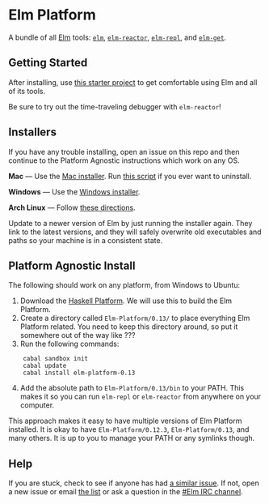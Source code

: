 # Elm Platform

A bundle of all [Elm](http://elm-lang.org) tools: [`elm`][elm],
[`elm-reactor`][elm-reactor], [`elm-repl`][elm-repl], and [`elm-get`][elm-get].

[elm]: https://github.com/elm-lang/Elm
[elm-reactor]: https://github.com/elm-lang/elm-reactor
[elm-repl]: https://github.com/elm-lang/elm-repl
[elm-get]: https://github.com/elm-lang/elm-get


## Getting Started

After installing, use [this starter project][examples] to get comfortable using
Elm and all of its tools.

[examples]: https://github.com/michaelbjames/elm-examples

Be sure to try out the time-traveling debugger with `elm-reactor`!


## Installers

If you have any trouble installing, open an issue on this repo and then
continue to the Platform Agnostic instructions which work on any OS.

**Mac** &mdash; Use the [Mac installer][mac]. Run [this script][uninstall] if you ever want to uninstall.

[mac]: https://www.dropbox.com/s/qfz9n90jszcxa5q/Elm-Platform-0.12.3.pkg
[uninstall]: https://github.com/elm-lang/elm-platform/blob/master/src/mac/helper-scripts/uninstall.sh

**Windows** &mdash; Use the [Windows installer][windows].

[windows]: https://www.dropbox.com/s/qzcm9yyve54ss1l/Elm-Platform-0.12.3.exe

**Arch Linux** &mdash; Follow [these directions](https://github.com/elm-lang/Elm/wiki/Installing-Elm#arch-linux).

Update to a newer version of Elm by just running the installer again. They link
to the latest versions, and they will safely overwrite old executables and paths
so your machine is in a consistent state.


## Platform Agnostic Install

The following should work on any platform, from Windows to Ubuntu:

 1. Download the [Haskell Platform][hp]. We will use this to build the Elm Platform.
 2. Create a directory called `Elm-Platform/0.13/` to place everything Elm Platform related. You need to keep this directory around, so put it somewhere out of the way like ???
 3. Run the following commands:

[hp]: http://hackage.haskell.org/platform/

        cabal sandbox init
        cabal update
        cabal install elm-platform-0.13

 4. Add the absolute path to `Elm-Platform/0.13/bin` to your PATH. This makes it so you can run `elm-repl` or `elm-reactor` from anywhere on your computer.

This approach makes it easy to have multiple versions of Elm Platform installed. It is okay to have `Elm-Platform/0.12.3`, `Elm-Platform/0.13`, and many others. It is up to you to manage your PATH or any symlinks though.


## Help

If you are stuck, check to see if anyone has had [a similar
issue](https://github.com/elm-lang/elm-platform/issues). If not,
open a new issue or email
[the list](https://groups.google.com/forum/?fromgroups#!forum/elm-discuss)
or ask a question in the
[#Elm IRC channel](http://webchat.freenode.net/?channels=elm). 
